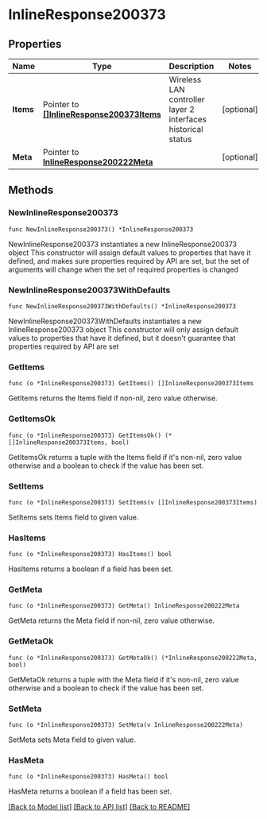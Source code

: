 # InlineResponse200373

## Properties

Name | Type | Description | Notes
------------ | ------------- | ------------- | -------------
**Items** | Pointer to [**[]InlineResponse200373Items**](InlineResponse200373Items.md) | Wireless LAN controller layer 2 interfaces historical status | [optional] 
**Meta** | Pointer to [**InlineResponse200222Meta**](InlineResponse200222Meta.md) |  | [optional] 

## Methods

### NewInlineResponse200373

`func NewInlineResponse200373() *InlineResponse200373`

NewInlineResponse200373 instantiates a new InlineResponse200373 object
This constructor will assign default values to properties that have it defined,
and makes sure properties required by API are set, but the set of arguments
will change when the set of required properties is changed

### NewInlineResponse200373WithDefaults

`func NewInlineResponse200373WithDefaults() *InlineResponse200373`

NewInlineResponse200373WithDefaults instantiates a new InlineResponse200373 object
This constructor will only assign default values to properties that have it defined,
but it doesn't guarantee that properties required by API are set

### GetItems

`func (o *InlineResponse200373) GetItems() []InlineResponse200373Items`

GetItems returns the Items field if non-nil, zero value otherwise.

### GetItemsOk

`func (o *InlineResponse200373) GetItemsOk() (*[]InlineResponse200373Items, bool)`

GetItemsOk returns a tuple with the Items field if it's non-nil, zero value otherwise
and a boolean to check if the value has been set.

### SetItems

`func (o *InlineResponse200373) SetItems(v []InlineResponse200373Items)`

SetItems sets Items field to given value.

### HasItems

`func (o *InlineResponse200373) HasItems() bool`

HasItems returns a boolean if a field has been set.

### GetMeta

`func (o *InlineResponse200373) GetMeta() InlineResponse200222Meta`

GetMeta returns the Meta field if non-nil, zero value otherwise.

### GetMetaOk

`func (o *InlineResponse200373) GetMetaOk() (*InlineResponse200222Meta, bool)`

GetMetaOk returns a tuple with the Meta field if it's non-nil, zero value otherwise
and a boolean to check if the value has been set.

### SetMeta

`func (o *InlineResponse200373) SetMeta(v InlineResponse200222Meta)`

SetMeta sets Meta field to given value.

### HasMeta

`func (o *InlineResponse200373) HasMeta() bool`

HasMeta returns a boolean if a field has been set.


[[Back to Model list]](../README.md#documentation-for-models) [[Back to API list]](../README.md#documentation-for-api-endpoints) [[Back to README]](../README.md)


